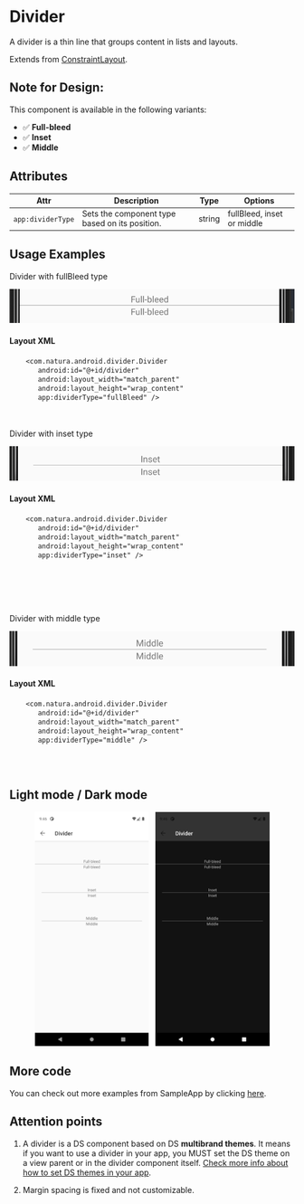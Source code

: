 # Divider
A divider is a thin line that groups content in lists and layouts.

Extends from [ConstraintLayout](https://developer.android.com/reference/androidx/constraintlayout/widget/ConstraintLayout).


## Note for Design:

This component is available in the following variants:

- ✅ **Full-bleed**
- ✅ **Inset**
- ✅ **Middle**


## Attributes
| Attr | Description | Type | Options |
| - | --- | --- | --- |
|`app:dividerType`|  Sets the component type based on its position. | string| fullBleed, inset or middle |

## Usage Examples
Divider with fullBleed type

![Divider](./images/divider_fullBleed.png)

#### Layout XML

```android
    <com.natura.android.divider.Divider
       android:id="@+id/divider"
       android:layout_width="match_parent"
       android:layout_height="wrap_content"
       app:dividerType="fullBleed" />
```

<br><br>
Divider with inset type

![Divider](./images/divider_inset.png)

#### Layout XML

```android
    <com.natura.android.divider.Divider
       android:id="@+id/divider"
       android:layout_width="match_parent"
       android:layout_height="wrap_content"
       app:dividerType="inset" />
```

<br><br>

<br><br>
Divider with middle type

![Divider](./images/divider_middle.png)

#### Layout XML

```android
    <com.natura.android.divider.Divider
       android:id="@+id/divider"
       android:layout_width="match_parent"
       android:layout_height="wrap_content"
       app:dividerType="middle" />
```

<br><br>

## Light mode / Dark mode

<p align="center">
  <img alt="Divider Light" src="./images/divider_lightMode.png" width="40%"> 
&nbsp;
  <img alt="Divider Dark" src="./images/divider_darkMode.png" width="40%">
</p>

## More code
You can check out more examples from SampleApp by clicking [here](../sample/src/main/res/layout/activity_divider.xml).


## Attention points

1. A divider is a DS component based on DS **multibrand themes**. It means if you want to use a divider in your app, you MUST set the DS theme on a view parent or in the divider component itself. [Check more info about how to set DS themes in your app](../README.md).
   
2. Margin spacing is fixed and not customizable.
